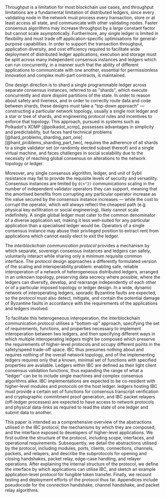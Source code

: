 Throughput is a limitation for most blockchain use cases, and throughput limitations are a fundamental limitation of distributed ledgers, since every validating node in the network must process every transaction, store or at least access all state, and communicate with other validating nodes. Faster consensus algorithms may increase throughput by a large constant factor but cannot scale asymptotically. Furthermore, any single ledger is limited in flexibility and must trade off application-specific optimisations for general-purpose capabilities. In order to support the transaction throughput, application diversity, and cost efficiency required to facilitate wide deployment of distributed ledger applications, execution and storage must be split across many independent consensus instances and ledgers which can run concurrently, in a manner such that the ability of different applications to communicate with one another, essential for permissionless innovation and complex multi-part contracts, is maintained. 

One design direction is to shard a single programmable ledger across separate consensus instances, referred to as "shards", which execute concurrently and store disjoint partitions of the state. In order to reason about safety and liveness, and in order to correctly route data and code between shards, these designs must take a "top-down approach" — constructing a particular network topology, usually a single root ledger and a star or tree of shards, and engineering protocol rules and incentives to enforce that topology. This approach, pursued in systems such as Polkadot's XCMP [@polkadot_xcmp], possesses advantages in simplicity and predictability, but faces hard technical problems [@hard_problems_sharding_part_one] [@hard_problems_sharding_part_two], requires the adherence of all shards to a single validator set (or randomly elected subset thereof) and a single virtual machine, and faces challenges in social scalability due to the necessity of reaching global consensus on alterations to the network topology or ledger.

Moreover, any single consensus algorithm, ledger, and unit of Sybil resistance may fail to provide the requisite levels of security and versatility. Consensus instances are limited by `O(n^2)` communications scaling in the number of independent validator operators they can support, meaning that the amortised benefits from corrupting any particular operator increase as the value secured by the consensus instance increases — while the cost to corrupt the operator, which will always reflect the cheapest path (e.g. physical key exfiltration or social engineering), likely cannot scale indefinitely. A single global ledger must cater to the common denominator of a diverse application set, making it less well-suited for any particular application than a specialised ledger would be. Operators of a single consensus instance may abuse their privileged position to extract rent from applications which cannot easily elect to exit the ledger. 

The *interblockchain communication protocol* provides a mechanism by which separate, sovereign consensus instances and ledgers can safely, voluntarily interact while sharing only a minimum requisite common interface. The protocol design approaches a differently formulated version of the scaling and interoperability problem: enabling safe, reliable interoperation of a network of heterogeneous distributed ledgers, arranged in an unknown topology, preserving data secrecy where possible, where the ledgers can diversify, develop, and rearrange independently of each other or of a particular imposed topology or ledger design. In a wide, dynamic network of interoperating ledgers, sporadic Byzantine faults are expected, so the protocol must also detect, mitigate, and contain the potential damage of Byzantine faults in accordance with the requirements of the applications and ledgers involved.

To facilitate this heterogeneous interoperation, the interblockchain communication protocol utilises a "bottom-up" approach, specifying the set of requirements, functions, and properties necessary to implement interoperation between two ledgers, and then specifying different ways in which multiple interoperating ledgers might be composed which preserve the requirements of higher-level protocols and occupy different points in the safety/speed trade-off space. IBC thus presumes nothing about and requires nothing of the overall network topology, and of the implementing ledgers requires only that a known, minimal set of functions with specified properties are available. Ledgers within IBC are defined as their light client consensus validation functions, thus expanding the range of what a "ledger" can be to include single machines and complex consensus algorithms alike. IBC implementations are expected to be co-resident with higher-level modules and protocols on the host ledger. ledgers hosting IBC must provide a certain set of functions for consensus transcript verification and cryptographic commitment proof generation, and IBC packet relayers (off-ledger processes) are expected to have access to network protocols and physical data-links as required to read the state of one ledger and submit data to another.

This paper is intended as a comprehensive overview of the abstractions utilised in the IBC protocol, the mechanisms by which they are composed, and the interface exposed to developers of higher-level applications. We first outline the structure of the protocol, including scope, interfaces, and operational requirements. Subsequently, we detail the abstractions utilised by the protocol, including modules, ports, clients, connections, channels, packets, and relayers, and describe the subprotocols for opening and closing handshakes, packet relay, edge-case handling, and relayer operations. After explaining the internal structure of the protocol, we define the interface by which applications can utilise IBC, and sketch an example application-level protocol for fungible token transfer. Finally, we recount testing and deployment efforts of the protocol thus far. Appendices include pseudocode for the connection handshake, channel handshake, and packet relay algorithms.
